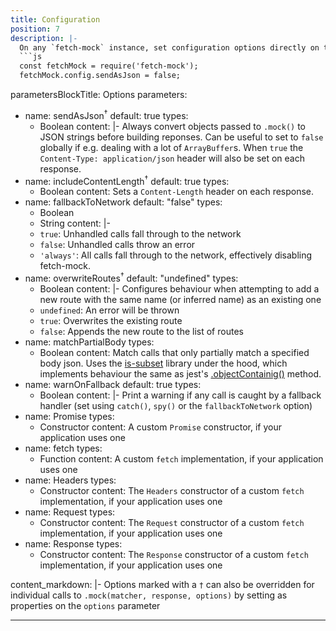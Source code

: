 ```yaml
---
title: Configuration
position: 7
description: |-
  On any `fetch-mock` instance, set configuration options directly on the `fetchMock.config` object. e.g.
  ```js
  const fetchMock = require('fetch-mock');
  fetchMock.config.sendAsJson = false;
  ```
parametersBlockTitle: Options
parameters:
  - name: sendAsJson<sup>†</sup>
    default: true
    types:
      - Boolean
    content: |-
      Always convert objects passed to `.mock()` to JSON strings before building reponses. Can be useful to set to `false` globally if e.g. dealing with a lot of `ArrayBuffer`s. When `true` the `Content-Type: application/json` header will also be set on each response.
  - name: includeContentLength<sup>†</sup>
    default: true
    types:
      - Boolean
    content: Sets a `Content-Length` header on each response.
  - name: fallbackToNetwork
    default: "false"
    types:
      - Boolean
      - String
    content: |-
      - `true`: Unhandled calls fall through to the network
      - `false`: Unhandled calls throw an error
      - `'always'`: All calls fall through to the network, effectively disabling fetch-mock.
  - name: overwriteRoutes<sup>†</sup>
    default: "undefined"
    types:
      - Boolean
    content: |-
      Configures behaviour when attempting to add a new route with the same name (or inferred name) as an existing one
      - `undefined`: An error will be thrown
      - `true`: Overwrites the existing route
      - `false`: Appends the new route to the list of routes
  - name: matchPartialBody
    types:
      - Boolean
    content: Match calls that only partially match a specified body json. Uses the [is-subset](https://www.npmjs.com/package/is-subset) library under the hood, which implements behaviour the same as jest's [.objectContainig()](https://jestjs.io/docs/en/expect#expectobjectcontainingobject) method. 
  - name: warnOnFallback
    default: true
    types:
      - Boolean
    content: |-
      Print a warning if any call is caught by a fallback handler (set using `catch()`, `spy()` or the `fallbackToNetwork` option)
  - name: Promise
    types:
      - Constructor
    content: A custom `Promise` constructor, if your application uses one
  - name: fetch
    types:
      - Function
    content: A custom `fetch` implementation, if your application uses one
  - name: Headers
    types:
      - Constructor
    content: The `Headers` constructor of a custom `fetch` implementation, if your application uses one
  - name: Request
    types:
      - Constructor
    content: The `Request` constructor of a custom `fetch` implementation, if your application uses one
  - name: Response
    types:
      - Constructor
    content: The `Response` constructor of a custom `fetch` implementation, if your application uses one

content_markdown: |-
  Options marked with a `†` can also be overridden for individual calls to `.mock(matcher, response, options)` by setting as properties on the `options` parameter
  

---
```

